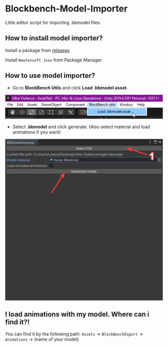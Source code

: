 # Blockbench-Model-Importer
Little editor script for importing .bbmodel files.

## How to install model importer?
Install a package from [releases](https://github.com/lexize/Blockbench-Model-Importer/releases/)

Install `Newtonsoft Json` from Package Manager

## How to use model importer?
* Go to **BlockBench Utils** and click **Load .bbmodel asset**.

![Where to find that button](https://github.com/lexize/Blockbench-Model-Importer/blob/main/Readme1.png?raw=true)

* Select **.bbmodel** and click generate. (Also select material and load animations if you want)

![How to do that](https://github.com/lexize/Blockbench-Model-Importer/blob/main/Readme2.png?raw=true)

## I load animations with my model. Where can i find it?!
You can find it by the following path:
`Assets` -> `BlockBenchExport` -> `Animations` -> (name of your model)
